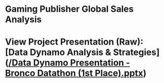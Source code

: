# Gaming Publisher Global Sales Analysis

# View Project Presentation (Raw): [Data Dynamo Analysis & Strategies]([/Data Dynamo Presentation - Bronco Datathon (1st Place).pptx](https://view.officeapps.live.com/op/view.aspx?src=https%3A%2F%2Fraw.githubusercontent.com%2Fadamchua97%2Fgaming-publisher-global-sales-analysis%2Fmain%2FData%2520Dynamo%2520Presentation%2520-%2520Bronco%2520Datathon%2520(1st%2520Place).pptx&wdOrigin=BROWSELINK))
